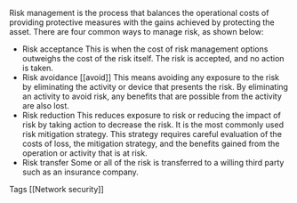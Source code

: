 Risk management is the process that balances the operational costs of providing protective measures with the gains achieved by protecting the asset. There are four common ways to manage risk, as shown below:

- Risk acceptance
	This is when the cost of risk management options outweighs the cost of the risk itself. The risk is accepted, and no action is taken.
- Risk avoidance [[avoid]]
	This means avoiding any exposure to the risk by eliminating the activity or device that presents the risk. By eliminating an activity to avoid risk, any benefits that are possible from the activity are also lost.
- Risk reduction
	This reduces exposure to risk or reducing the impact of risk by taking action to decrease the risk. It is the most commonly used risk mitigation strategy. This strategy requires careful evaluation of the costs of loss, the mitigation strategy, and the benefits gained from the operation or activity that is at risk.
- Risk transfer
	Some or all of the risk is transferred to a willing third party such as an insurance company.

Tags
[[Network security]] 
